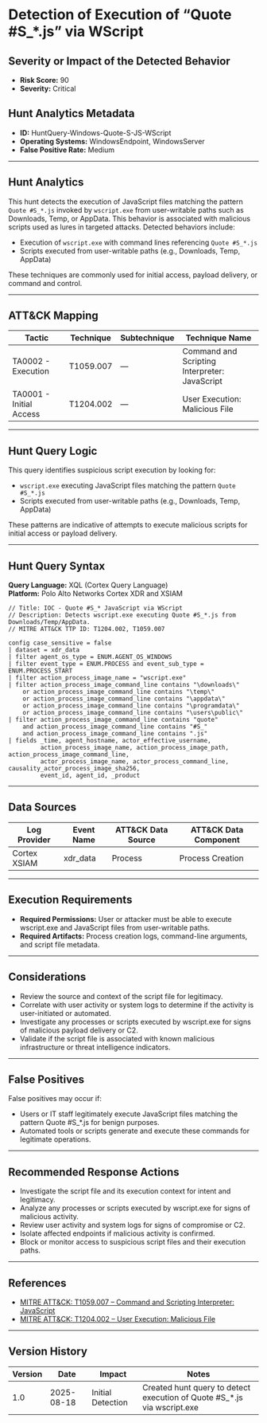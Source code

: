 # Detection of Execution of “Quote #S_*.js” via WScript

## Severity or Impact of the Detected Behavior
- **Risk Score:** 90
- **Severity:** Critical

## Hunt Analytics Metadata

- **ID:** HuntQuery-Windows-Quote-S-JS-WScript
- **Operating Systems:** WindowsEndpoint, WindowsServer
- **False Positive Rate:** Medium

---

## Hunt Analytics

This hunt detects the execution of JavaScript files matching the pattern `Quote #S_*.js` invoked by `wscript.exe` from user-writable paths such as Downloads, Temp, or AppData. This behavior is associated with malicious scripts used as lures in targeted attacks. Detected behaviors include:

- Execution of `wscript.exe` with command lines referencing `Quote #S_*.js`
- Scripts executed from user-writable paths (e.g., Downloads, Temp, AppData)

These techniques are commonly used for initial access, payload delivery, or command and control.

---

## ATT&CK Mapping

| Tactic                        | Technique   | Subtechnique | Technique Name                                 |
|------------------------------|-------------|--------------|-----------------------------------------------|
| TA0002 - Execution           | T1059.007   | —            | Command and Scripting Interpreter: JavaScript |
| TA0001 - Initial Access      | T1204.002   | —            | User Execution: Malicious File                |

---

## Hunt Query Logic

This query identifies suspicious script execution by looking for:

- `wscript.exe` executing JavaScript files matching the pattern `Quote #S_*.js`
- Scripts executed from user-writable paths (e.g., Downloads, Temp, AppData)

These patterns are indicative of attempts to execute malicious scripts for initial access or payload delivery.

---

## Hunt Query Syntax

**Query Language:** XQL (Cortex Query Language)  
**Platform:** Polo Alto Networks Cortex XDR and XSIAM

```xql
// Title: IOC - Quote #S_* JavaScript via WScript 
// Description: Detects wscript.exe executing Quote #S_*.js from Downloads/Temp/AppData. 
// MITRE ATT&CK TTP ID: T1204.002, T1059.007 

config case_sensitive = false 
| dataset = xdr_data 
| filter agent_os_type = ENUM.AGENT_OS_WINDOWS 
| filter event_type = ENUM.PROCESS and event_sub_type = ENUM.PROCESS_START 
| filter action_process_image_name = "wscript.exe" 
| filter action_process_image_command_line contains "\downloads\"  
    or action_process_image_command_line contains "\temp\"  
    or action_process_image_command_line contains "\appdata\"  
    or action_process_image_command_line contains "\programdata\"  
    or action_process_image_command_line contains "\users\public\" 
| filter action_process_image_command_line contains "quote"  
    and action_process_image_command_line contains "#S_" 
    and action_process_image_command_line contains ".js" 
| fields _time, agent_hostname, actor_effective_username,  
         action_process_image_name, action_process_image_path, action_process_image_command_line,  
         actor_process_image_name, actor_process_command_line, causality_actor_process_image_sha256,  
         event_id, agent_id, _product 
```

---
## Data Sources

| Log Provider | Event Name   | ATT&CK Data Source | ATT&CK Data Component        |
|--------------|--------------|--------------------|------------------------------|
| Cortex XSIAM | xdr_data     | Process            | Process Creation |

---

## Execution Requirements
- **Required Permissions:** User or attacker must be able to execute wscript.exe and JavaScript files from user-writable paths.
- **Required Artifacts:** Process creation logs, command-line arguments, and script file metadata.

---
## Considerations
- Review the source and context of the script file for legitimacy.
- Correlate with user activity or system logs to determine if the activity is user-initiated or automated.
- Investigate any processes or scripts executed by wscript.exe for signs of malicious payload delivery or C2.
- Validate if the script file is associated with known malicious infrastructure or threat intelligence indicators.

---
## False Positives
False positives may occur if:

- Users or IT staff legitimately execute JavaScript files matching the pattern Quote #S_*.js for benign purposes.
- Automated tools or scripts generate and execute these commands for legitimate operations.

---
## Recommended Response Actions
- Investigate the script file and its execution context for intent and legitimacy.
- Analyze any processes or scripts executed by wscript.exe for signs of malicious activity.
- Review user activity and system logs for signs of compromise or C2.
- Isolate affected endpoints if malicious activity is confirmed.
- Block or monitor access to suspicious script files and their execution paths.

---
## References
- [MITRE ATT&CK: T1059.007 – Command and Scripting Interpreter: JavaScript](https://attack.mitre.org/techniques/T1059/007/)
- [MITRE ATT&CK: T1204.002 – User Execution: Malicious File](https://attack.mitre.org/techniques/T1204/002/)

---
## Version History
| Version | Date       | Impact            | Notes                                                              |
|---------|------------|-------------------|--------------------------------------------------------------------|
| 1.0     | 2025-08-18 | Initial Detection | Created hunt query to detect execution of Quote #S_*.js via wscript.exe|

